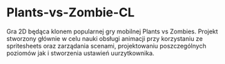 # Plants-vs-Zombie-CL
Gra 2D będąca klonem popularnej gry mobilnej Plants vs Zombies. Projekt stworzony głównie w celu nauki obsługi animacji przy korzystaniu
ze spritesheets oraz zarządania scenami, projektowaniu poszczególnych poziomów jak i stworzenia ustawień uurzytkownika.
